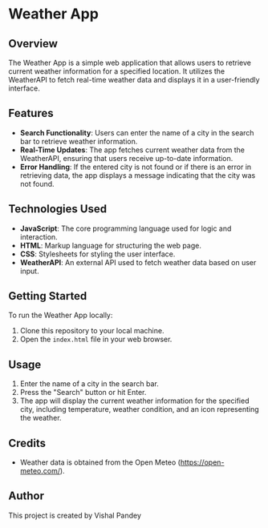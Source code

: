 # Weather App

## Overview

The Weather App is a simple web application that allows users to retrieve current weather information for a specified location. It utilizes the WeatherAPI to fetch real-time weather data and displays it in a user-friendly interface.

## Features

- **Search Functionality**: Users can enter the name of a city in the search bar to retrieve weather information.
- **Real-Time Updates**: The app fetches current weather data from the WeatherAPI, ensuring that users receive up-to-date information.
- **Error Handling**: If the entered city is not found or if there is an error in retrieving data, the app displays a message indicating that the city was not found.

## Technologies Used

- **JavaScript**: The core programming language used for logic and interaction.
- **HTML**: Markup language for structuring the web page.
- **CSS**: Stylesheets for styling the user interface.
- **WeatherAPI**: An external API used to fetch weather data based on user input.

## Getting Started

To run the Weather App locally:

1. Clone this repository to your local machine.
2. Open the `index.html` file in your web browser.

## Usage

1. Enter the name of a city in the search bar.
2. Press the "Search" button or hit Enter.
3. The app will display the current weather information for the specified city, including temperature, weather condition, and an icon representing the weather.


## Credits

- Weather data is obtained from the Open Meteo (https://open-meteo.com/).

## Author

This project is created by Vishal Pandey
